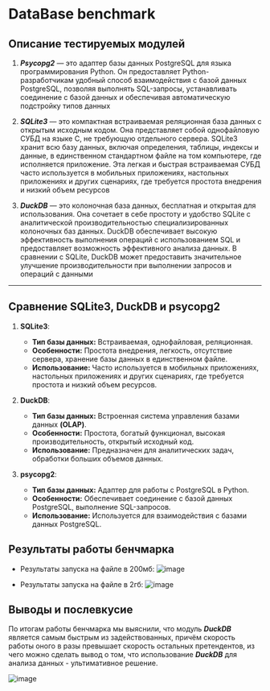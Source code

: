 # DataBase benchmark

## Описание тестируемых модулей
1. ***Psycopg2*** — это адаптер базы данных PostgreSQL для языка программирования Python. Он предоставляет Python-разработчикам удобный способ взаимодействия с базой данных PostgreSQL, позволяя выполнять SQL-запросы, устанавливать соединение с базой данных и обеспечивая автоматическую подстройку типов данных

2. ***SQLite3*** — это компактная встраиваемая реляционная база данных с открытым исходным кодом. Она представляет собой однофайловую СУБД на языке C, не требующую отдельного сервера. SQLite3 хранит всю базу данных, включая определения, таблицы, индексы и данные, в единственном стандартном файле на том компьютере, где исполняется приложение. Эта легкая и быстрая встраиваемая СУБД часто используется в мобильных приложениях, настольных приложениях и других сценариях, где требуется простота внедрения и низкий объем ресурсов

3. ***DuckDB*** — это колоночная база данных, бесплатная и открытая для использования. Она сочетает в себе простоту и удобство SQLite с аналитической производительностью специализированных колоночных баз данных. DuckDB обеспечивает высокую эффективность выполнения операций с использованием SQL и предоставляет возможность эффективного анализа данных. В сравнении с SQLite, DuckDB может предоставить значительное улучшение производительности при выполнении запросов и операций с данными
------
## Сравнение SQLite3, DuckDB и psycopg2
1. **SQLite3**:
   - **Тип базы данных:** Встраиваемая, однофайловая, реляционная.
   - **Особенности:** Простота внедрения, легкость, отсутствие сервера, хранение базы данных в единственном файле.
   - **Использование:** Часто используется в мобильных приложениях, настольных приложениях и других сценариях, где требуется простота и низкий объем ресурсов.

2. **DuckDB**:
   - **Тип базы данных:** Встроенная система управления базами данных **(OLAP)**.
   - **Особенности:** Простота, богатый функционал, высокая производительность, открытый исходный код.
   - **Использование:** Предназначен для аналитических задач, обработки больших объемов данных.

3. **psycopg2**:
   - **Тип базы данных:** Адаптер для работы с PostgreSQL в Python.
   - **Особенности:** Обеспечивает соединение с базой данных PostgreSQL, выполнение SQL-запросов.
   - **Использование:** Используется для взаимодействия с базами данных PostgreSQL.


## Результаты работы бенчмарка
  - Результаты запуска на файле в 200мб:
    ![image](https://github.com/themotka/BDLab03/assets/74961598/fcc37061-e0fc-4534-8614-231bf75eb6e9)
    
  - Результаты запуска на файле в 2гб:
    ![image](https://github.com/themotka/BDLab03/assets/74961598/8e7ed50f-2c64-4c13-860e-99ba3f7970e9)

## Выводы и послевкусие
По итогам работы бенчмарка мы выяснили, что модуль ***DuckDB*** является самым быстрым из задействованных, причём скорость работы оного в разы превышает скорость остальных претендентов, из чего можно сделать вывод о том, что использование ***DuckDB*** для анализа данных - ультимативное решение.

![image](https://stihi.ru/pics/2023/02/18/9450.jpg)
